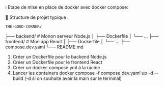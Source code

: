 ℹ️ Etape de mise en place de docker avec docker compose:

🧱 Structure de projet typique :

    THE-GOOD-CORNER/

├── backend/ # Monon serveur Node.js
│ ├── Dockerfile
│ └── ...
├── frontend/ # Mon app React
│ ├── Dockerfile
│ └── ...
├── compose.dev.yaml
└── README.md

1. Créer un Dockerfile pour le backend Node.js
2. Créer un Dockerfile pour le frontend React
3. Créer un docker-compose.yml à la racine
4. Lancer les containers
   docker compose -f compose.dev.yaml up -d --build (-d si on souhaite avoir la main sur le terminal)
